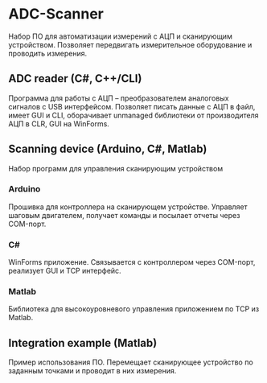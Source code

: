 # ADC-Scanner
Набор ПО для автоматизации измерений с АЦП и сканирующим устройством. Позволяет передвигать измерительное оборудование и проводить измерения.
## ADC reader (C#, C++/CLI)
Программа для работы с АЦП – преобразователем аналоговых сигналов с USB интерфейсом.
Позволяет писать данные с АЦП в файл, имеет GUI и CLI, оборачивает unmanaged библиотеки от производителя АЦП в CLR, GUI на WinForms.
## Scanning device (Arduino, C#, Matlab)
Набор программ для управления сканирующим устройством
### Arduino
Прошивка для контроллера на сканирующем устройстве. Управляет шаговым двигателем, получает команды и посылает отчеты через COM-порт.
### C#
WinForms приложение. Связывается с контроллером через COM-порт, реализует GUI и TCP интерфейс.
### Matlab
Библиотека для высокоуровневого управления приложением по TCP из Matlab.
## Integration example (Matlab)
Пример использования ПО. Перемещает сканирующее устройство по заданным точками и проводит в них измерения.
